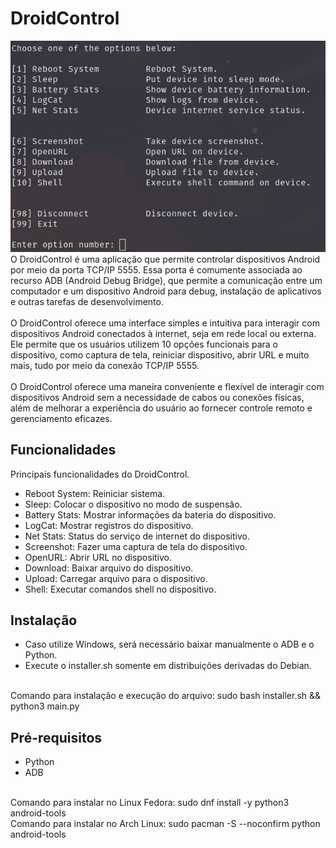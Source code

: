 # DroidControl
<div align="center">
    <img src="assets/DroidControl.png">
</div>
O DroidControl é uma aplicação que permite controlar dispositivos Android por meio da porta TCP/IP 5555. Essa porta é comumente associada ao recurso ADB (Android Debug Bridge), que permite a comunicação entre um computador e um dispositivo Android para debug, instalação de aplicativos e outras tarefas de desenvolvimento.
<br><br>
O DroidControl oferece uma interface simples e intuitiva para interagir com dispositivos Android conectados à internet, seja em rede local ou externa. Ele permite que os usuários utilizem 10 opções funcionais para o dispositivo, como captura de tela, reiniciar dispositivo, abrir URL e muito mais, tudo por meio da conexão TCP/IP 5555.
<br><br>
O DroidControl oferece uma maneira conveniente e flexível de interagir com dispositivos Android sem a necessidade de cabos ou conexões físicas, além de melhorar a experiência do usuário ao fornecer controle remoto e gerenciamento eficazes.

## Funcionalidades

Principais funcionalidades do DroidControl.

- Reboot System: Reiniciar sistema.
- Sleep: Colocar o dispositivo no modo de suspensão.
- Battery Stats: Mostrar informações da bateria do dispositivo.
- LogCat: Mostrar registros do dispositivo.
- Net Stats: Status do serviço de internet do dispositivo.
- Screenshot: Fazer uma captura de tela do dispositivo.
- OpenURL: Abrir URL no dispositivo.
- Download: Baixar arquivo do dispositivo.
- Upload: Carregar arquivo para o dispositivo.
- Shell: Executar comandos shell no dispositivo.

## Instalação
- Caso utilize Windows, será necessário baixar manualmente o ADB e o Python.
- Execute o installer.sh somente em distribuições derivadas do Debian.
<br>
Comando para instalação e execução do arquivo: sudo bash installer.sh && python3 main.py

## Pré-requisitos
- Python 
- ADB 
<br>
Comando para instalar no Linux Fedora: sudo dnf install -y python3 android-tools
<br>
Comando para instalar no Arch Linux: sudo pacman -S --noconfirm python android-tools
